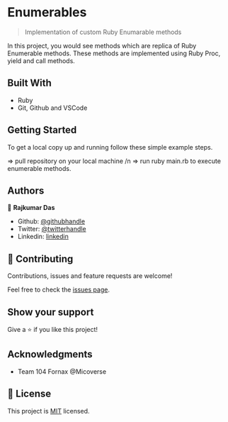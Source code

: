 # Enumerables

> Implementation of custom Ruby Enumarable methods

In this project, you would see methods which are replica of Ruby Enumerable methods. These methods are implemented using Ruby Proc, yield and call methods.

## Built With

- Ruby
- Git, Github and VSCode

## Getting Started

To get a local copy up and running follow these simple example steps.

=> pull repository on your local machine /n
=> run ruby main.rb to execute enumerable methods.


## Authors

👤 **Rajkumar Das**

- Github: [@githubhandle](https://github.com/rajkumardas2701)
- Twitter: [@twitterhandle](https://twitter.com/Rajkuma58621299)
- Linkedin: [linkedin](https://www.linkedin.com/in/rajkumar-das-41308961/)

## 🤝 Contributing

Contributions, issues and feature requests are welcome!

Feel free to check the [issues page](https://github.com/rajkumardas2701/Project-Enumerables/issues).

## Show your support

Give a ⭐️ if you like this project!

## Acknowledgments

- Team 104 Fornax @Micoverse

## 📝 License

This project is [MIT](https://github.com/rajkumardas2701/Project-Enumerables/blob/add-license-1/LICENSE) licensed.
